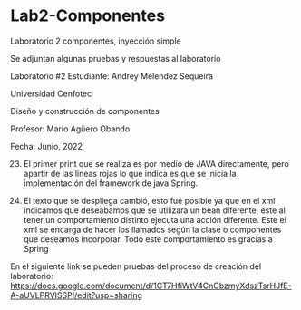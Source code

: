 # Lab2-Componentes
Laboratorio 2 componentes, inyección simple

Se adjuntan algunas pruebas y respuestas al laboratorio


Laboratorio #2
Estudiante:
Andrey Melendez Sequeira 

Universidad Cenfotec

Diseño y construcción de componentes

Profesor: Mario Agüero Obando

Fecha: Junio, 2022

23) El primer print que se realiza es por medio de JAVA directamente, pero apartir de las lineas rojas lo que indica es que se inicia la implementación del framework de java Spring.

24) El texto que se despliega cambió, esto fué posible ya que en el xml indicamos que deseábamos que se utilizara un bean diferente, este al tener un comportamiento distinto ejecuta una acción diferente.
Este el xml se encarga de hacer los llamados según la clase o componentes que deseamos incorporar. Todo este comportamiento es gracias a Spring


En el siguiente link se pueden pruebas del proceso de creación del laboratorio: 
https://docs.google.com/document/d/1CT7HfiWtV4CnGbzmyXdszTsrHJfE-A-aUVLPRVlSSPI/edit?usp=sharing
